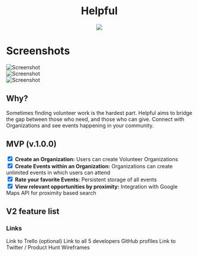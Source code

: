 # <center>Helpful</center>

<center><img src="http://lorempixel.com/100/100"></img></center>

# Screenshots

![Screenshot](http://lorempixel.com/100/100 "Screenshot")  
![Screenshot](http://lorempixel.com/100/100 "Screenshot")  
![Screenshot](http://lorempixel.com/100/100 "Screenshot")

## Why?

Sometimes finding volunteer work is the hardest part. Helpful aims to bridge the gap between those who need, and those who can give. Connect with Organizations and see events happening in your community.

## MVP (v.1.0.0)

<input type="checkbox" disabbled checked> **Create an Organization:** Users can create Volunteer Organizations  
<input type="checkbox" disabbled checked> **Create Events within an Organization:** Organizations can create unlimited events in which users can attend  
<input type="checkbox" disabbled checked> **Rate your favorite Events:** Persistent storage of all events  
<input type="checkbox" disabbled checked> **View relevant opportunities by proximity:** Integration with Google Maps API for proximity based search

## V2 feature list

### Links

Link to Trello (optional)
Link to all 5 developers GitHub profiles
Link to Twitter / Product Hunt
Wireframes
